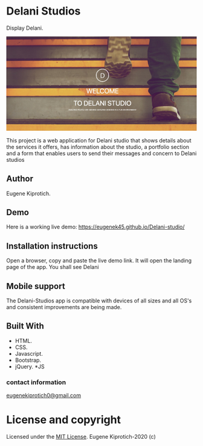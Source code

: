 # Delani Studios
Display Delani.

 ![Getting Started](images/DelaniS.PNG)

This project is a web application for Delani studio that shows details about the services it offers, has information about the studio, a portfolio section and a form that enables users to send their messages and concern to Delani studios
## Author
Eugene Kiprotich.

## Demo
Here is a working live demo: https://eugenek45.github.io/Delani-studio/

## Installation instructions
Open a browser, copy and paste the live demo link. It will open the landing page of the app. You shall see Delani 

## Mobile support
The Delani-Studios app is compatible with devices of all sizes and all OS's and consistent improvements are being made.

## Built With
* HTML.
 * CSS. 
 * Javascript. 
 * Bootstrap.
 * jQuery.
 *JS

### contact information
eugenekiprotich0@gmail.com

# License and copyright
Licensed under the [MIT License](LICENSE).
Eugene Kiprotich-2020 (c)
